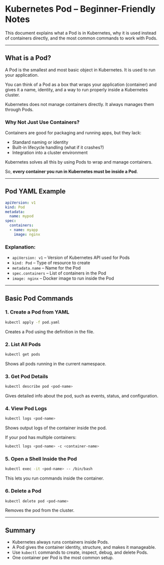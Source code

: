 # Kubernetes Pod – Beginner-Friendly Notes

This document explains what a Pod is in Kubernetes, why it is used instead of containers directly, and the most common commands to work with Pods.

---

## What is a Pod?

A Pod is the smallest and most basic object in Kubernetes. It is used to run your application.

You can think of a Pod as a box that wraps your application (container) and gives it a name, identity, and a way to run properly inside a Kubernetes cluster.

Kubernetes does not manage containers directly. It always manages them through Pods.

### Why Not Just Use Containers?

Containers are good for packaging and running apps, but they lack:

- Standard naming or identity
- Built-in lifecycle handling (what if it crashes?)
- Integration into a cluster environment

Kubernetes solves all this by using Pods to wrap and manage containers.

So, **every container you run in Kubernetes must be inside a Pod**.

---

## Pod YAML Example

```yaml
apiVersion: v1
kind: Pod
metadata:
  name: mypod
spec:
  containers:
  - name: myapp
    image: nginx
```

### Explanation:

- `apiVersion: v1` – Version of Kubernetes API used for Pods
- `kind: Pod` – Type of resource to create
- `metadata.name` – Name for the Pod
- `spec.containers` – List of containers in the Pod
- `image: nginx` – Docker image to run inside the Pod

---

## Basic Pod Commands

### 1. Create a Pod from YAML

```bash
kubectl apply -f pod.yaml
```

Creates a Pod using the definition in the file.

### 2. List All Pods

```bash
kubectl get pods
```

Shows all pods running in the current namespace.

### 3. Get Pod Details

```bash
kubectl describe pod <pod-name>
```

Gives detailed info about the pod, such as events, status, and configuration.

### 4. View Pod Logs

```bash
kubectl logs <pod-name>
```

Shows output logs of the container inside the pod.

If your pod has multiple containers:

```bash
kubectl logs <pod-name> -c <container-name>
```

### 5. Open a Shell Inside the Pod

```bash
kubectl exec -it <pod-name> -- /bin/bash
```

This lets you run commands inside the container.

### 6. Delete a Pod

```bash
kubectl delete pod <pod-name>
```

Removes the pod from the cluster.

---

## Summary

- Kubernetes always runs containers inside Pods.
- A Pod gives the container identity, structure, and makes it manageable.
- Use `kubectl` commands to create, inspect, debug, and delete Pods.
- One container per Pod is the most common setup.